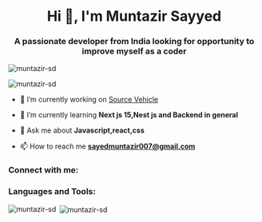 <h1 align="center">Hi 👋, I'm Muntazir Sayyed</h1>
<h3 align="center">A passionate developer from India looking for opportunity to improve myself as a coder</h3>

<p align="left"> <img src="https://komarev.com/ghpvc/?username=muntazir-sd&label=Profile%20views&color=0e75b6&style=flat" alt="muntazir-sd" /> </p>

<p align="left"> <img src="https://github-profile-trophy-orcin.vercel.app/?username=muntazir-sd&theme=gruvbox&margin-w=5&column=9&no-frame=true" alt="muntazir-sd" /> </p>

- 🔭 I’m currently working on [Source Vehicle](https://www.sourcevehicle.com/)

- 🌱 I’m currently learning **Next js 15,Nest js and Backend in general**

- 💬 Ask me about **Javascript,react,css**

- 📫 How to reach me **sayedmuntazir007@gmail.com**

<h3 align="left">Connect with me:</h3>
<p align="left">
</p>

<h3 align="left">Languages and Tools:</h3>

<p><img align="left" src="https://github-readme-stats-seven-kappa-83.vercel.app/api/top-langs?username=muntazir-sd&show_icons=true&locale=en&layout=compact&count-private=true&langs_count=20&theme=gruvbox" alt="muntazir-sd" /></p> 

<p>&nbsp;<img align="center" src="https://github-readme-stats-seven-kappa-83.vercel.app/api?username=muntazir-sd&show_icons=true&include_all_commits=true&hide_border=true&theme=gruvbox" alt="muntazir-sd" /></p>

